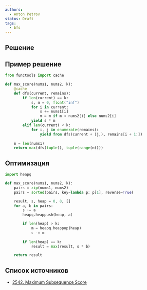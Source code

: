```yaml
---
authors:
  - Anton Petrov
status: Draft
tags:
  - bfs
---
```

## Решение

## Пример решение

```Python
from functools import cache

def max_score(nums1, nums2, k):
	@cache
	def dfs(current, remains):
		if len(current) == k:
			s, m = 0, float("inf")
			for i in current:
				s += nums1[i]
				m = m if m < nums2[i] else nums2[i]
			yield s * m
		elif len(current) < k:
			for i, j in enumerate(remains):
				yield from dfs(current + (j,), remains[i + 1:])
	
	n = len(nums1)
	return max(dfs(tuple(), tuple(range(n))))
```

## Оптимизация

```Python
import heapq

def max_score(nums1, nums2, k):
	pairs = zip(nums1, nums2)
	pairs = sorted(pairs, key=lambda p: p[1], reverse=True)

	result, s, heap = 0, 0, []
	for a, b in pairs:
		s += a
		heapq.heappush(heap, a)

		if len(heap) > k:
			m = heapq.heappop(heap)
			s -= m
		
		if len(heap) == k:
			result = max(result, s * b)

	return result
```

## Список источников

- [2542. Maximum Subsequence Score](https://leetcode.com/problems/maximum-subsequence-score/)